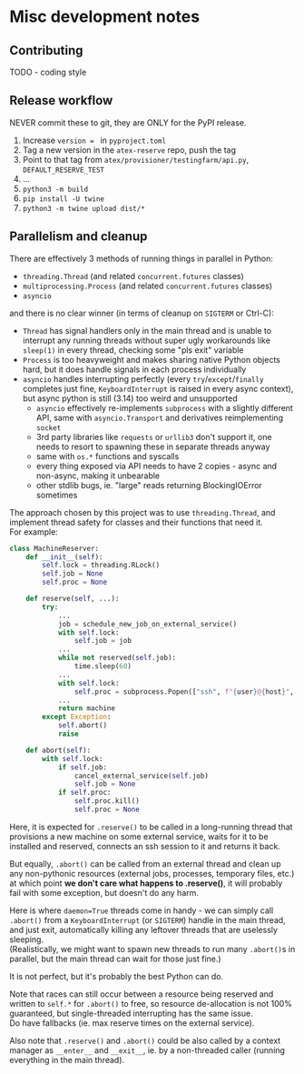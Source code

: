 # Misc development notes

## Contributing

TODO - coding style

## Release workflow

NEVER commit these to git, they are ONLY for the PyPI release.

1. Increase `version = ` in `pyproject.toml`
1. Tag a new version in the `atex-reserve` repo, push the tag
1. Point to that tag from `atex/provisioner/testingfarm/api.py`,
   `DEFAULT_RESERVE_TEST`
1. ...
1. `python3 -m build`
1. `pip install -U twine`
1. `python3 -m twine upload dist/*`

## Parallelism and cleanup

There are effectively 3 methods of running things in parallel in Python:

- `threading.Thread` (and related `concurrent.futures` classes)
- `multiprocessing.Process` (and related `concurrent.futures` classes)
- `asyncio`

and there is no clear winner (in terms of cleanup on `SIGTERM` or Ctrl-C):

- `Thread` has signal handlers only in the main thread and is unable to
  interrupt any running threads without super ugly workarounds like `sleep(1)`
  in every thread, checking some "pls exit" variable
- `Process` is too heavyweight and makes sharing native Python objects hard,
  but it does handle signals in each process individually
- `asyncio` handles interrupting perfectly (every `try`/`except`/`finally`
  completes just fine, `KeyboardInterrupt` is raised in every async context),
  but async python is still (3.14) too weird and unsupported
  - `asyncio` effectively re-implements `subprocess` with a slightly different
    API, same with `asyncio.Transport` and derivatives reimplementing `socket`
  - 3rd party libraries like `requests` or `urllib3` don't support it, one needs
    to resort to spawning these in separate threads anyway
  - same with `os.*` functions and syscalls
  - every thing exposed via API needs to have 2 copies - async and non-async,
    making it unbearable
  - other stdlib bugs, ie. "large" reads returning BlockingIOError sometimes

The approach chosen by this project was to use `threading.Thread`, and
implement thread safety for classes and their functions that need it.  
For example:

```python
class MachineReserver:
    def __init__(self):
        self.lock = threading.RLock()
        self.job = None
        self.proc = None

    def reserve(self, ...):
        try:
            ...
            job = schedule_new_job_on_external_service()
            with self.lock:
                self.job = job
            ...
            while not reserved(self.job):
                time.sleep(60)
            ...
            with self.lock:
                self.proc = subprocess.Popen(["ssh", f"{user}@{host}", ...)
            ...
            return machine
        except Exception:
            self.abort()
            raise

    def abort(self):
        with self.lock:
            if self.job:
                cancel_external_service(self.job)
                self.job = None
            if self.proc:
                self.proc.kill()
                self.proc = None
```

Here, it is expected for `.reserve()` to be called in a long-running thread that
provisions a new machine on some external service, waits for it to be installed
and reserved, connects an ssh session to it and returns it back.

But equally, `.abort()` can be called from an external thread and clean up any
non-pythonic resources (external jobs, processes, temporary files, etc.) at
which point **we don't care what happens to .reserve()**, it will probably fail
with some exception, but doesn't do any harm.

Here is where `daemon=True` threads come in handy - we can simply call `.abort()`
from a `KeyboardInterrupt` (or `SIGTERM`) handle in the main thread, and just
exit, automatically killing any leftover threads that are uselessly sleeping.  
(Realistically, we might want to spawn new threads to run many `.abort()`s in
parallel, but the main thread can wait for those just fine.)

It is not perfect, but it's probably the best Python can do.

Note that races can still occur between a resource being reserved and written
to `self.*` for `.abort()` to free, so resource de-allocation is not 100%
guaranteed, but single-threaded interrupting has the same issue.  
Do have fallbacks (ie. max reserve times on the external service).

Also note that `.reserve()` and `.abort()` could be also called by a context
manager as `__enter__` and `__exit__`, ie. by a non-threaded caller (running
everything in the main thread).


